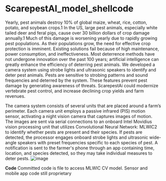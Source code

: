 # ScarepestAI_model_shellcode

Yearly, pest animals destroy 10% of global maize, wheat, rice, cotton, potato, and soybean crops.1 In the US, large pest animals, especially white tailed deer and feral pigs, cause over 30 billion dollars of crop damage annually.1 Much of this damage is worsening yearly due to rapidly growing pest populations. As their populations grow, the need for effective crop protection is imminent. Existing solutions fail because of high maintenance, power consumption, and ineffectiveness. Most deterrence methods have not undergone innovation over the past 100 years; artificial intelligence can greatly enhance the efficiency of deterring pest animals. We developed a camera system using strobe lights and ultrasonic speakers to identify and deter pest animals. Pests are sensitive to strobing patterns and sound frequencies and deterred by the system. These features prevent pest damage by generating awareness of threats. ScarepestAi could modernize vertebrate pest control, and increase declining crop yields and farm revenues. 

The camera system consists of several units that are placed around a farm’s perimeter. Each camera unit employs a passive infrared (PIS) motion sensor, activating a night vision camera that captures images of motion. The images are sent via serial connections to an onboard Intel Movidius vision processing unit that utilizes Convolutional Neural Network: MLWIC2 to identify whether pests are present and their species. If pests are detected, the processor engages onboard strobe lights and ultrasonic wide-angle speakers with preset frequencies specific to each species of pest. A notification is sent to the farmer's phone through an app containing time, location, and species detected, so they may take individual measures to deter pests.
![image](https://github.com/p9929terminate/ScarepestAI_model_shellcode/assets/58533963/4e194cb0-be10-48e6-a4df-93ca697bb6e0)

**Code**
Committed code is file to access MLWIC CV model. 
Sensor and mobile app code still proprietary 
